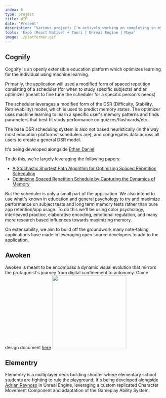 ```yaml
---
index: 6
type: project
title: WIP
date: 'Present'
description: "Various projects I'm actively working on completing in my free time when I get back from work/school"
tools: 'Expo (React Native) + Tauri | Unreal Engine | Maya'
image: ./platformer.gif
---
```

## Cognify
Cognify is an openly extensible education platform which optimizes learning for the individual using machine learning.

Primarily, the application will used a modified form of spaced repetition consisting of a scheduler (for when to study specific subjects) and an optimizer (meant to fine tune the scheduler for a specific person's needs)

The scheduler leverages a modified form of the DSR (Difficulty, Stability, Retrievability) model, which is used to predict memory states. The optimizer uses machine learning to learn a specific user's memory patterns and finds parameters that best fit study performance on quizzes/flashcards/etc.

The base DSR scheduling system is also not based heuristically (in the way most education platforms' schedulers are), and congregates data across all users to create a general DSR model.

It's being developed alongside [Ethan Daniel](https://ethan.foo)

To do this, we're largely leveraging the following papers:
- [A Stochastic Shortest Path Algorithm for Optimizing Spaced Repetition Scheduling](https://dl.acm.org/doi/10.1145/3534678.3539081?cid=99660547150)
- [Optimizing Spaced Repetition Schedule by Capturing the Dynamics of Memory](https://www.researchgate.net/publication/369045947_Optimizing_Spaced_Repetition_Schedule_by_Capturing_the_Dynamics_of_Memory)

But the scheduler is only a small part of the application. We also intend to use what's known in education and general psychology to try and maximize performance on subject tests and long term memory tests rather than pure app retention/app usage. To do this we'll be using color psychology, interleaved practice, elaborative encoding, emotional regulation, and many more research based influences towards maximizing memory.

On extensability, we aim to build off the groundwork many note-taking applications have made in leveraging open source developers to add to the application.

## Awoken
Awoken is meant to be encompass a dynamic visual evolution that mirrors the protagonist's journey from digital confinement to autonomy. Game design document [here](https://trooms.dev/awoken.pdf)
<img src="./awoken.gif" width="240px"/>

## Elementry
Elementry is a multiplayer deck building shooter where elementary school students are fighting to rule the playground. It's being developed alongside [Adrian Reynoso](https://www.linkedin.com/in/adrian-reynoso-391249221) in Unreal Engine, leveraging a custom replicated Character Movement Component and adaptation of the Gameplay Ability System.
